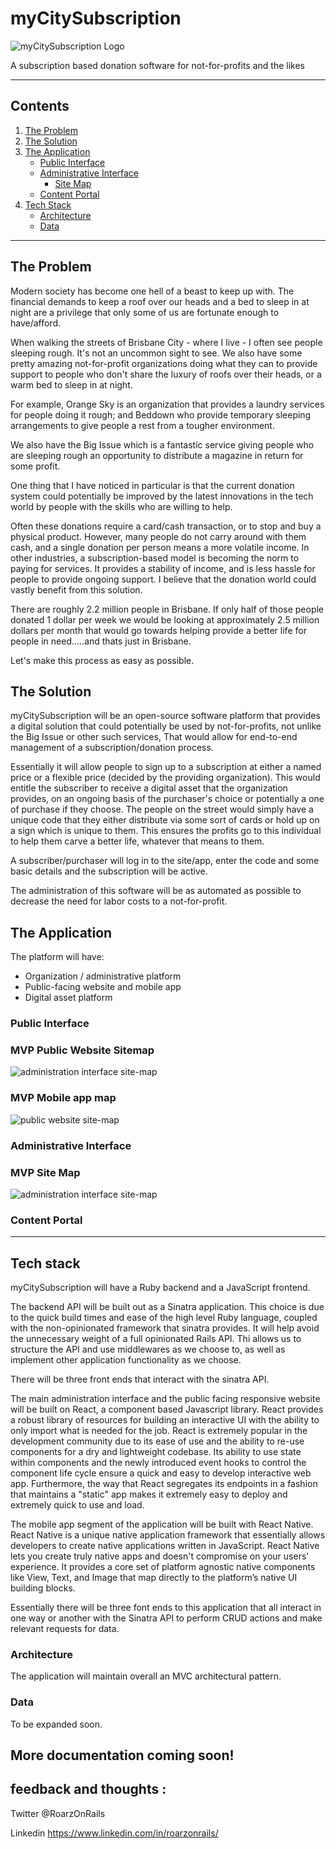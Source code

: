 # myCitySubscription

![myCitySubscription Logo](./assets/mycity.png)

A subscription based donation software for not-for-profits and the likes

---

## Contents
1. [The Problem](##The-Problem)
2. [The Solution](##The-Solution)
3. [The Application](##The-Application)
    * [Public Interface](###Public-Interface)
    * [Administrative Interface](###Administrative-Interface)
      - [Site Map](###Sitemap)
    * [Content Portal](###Content-Portal)
4. [Tech Stack](##Tech-Stack)
    - [Architecture](###Architecture)
    - [Data](###Data)

  ---

## The Problem

Modern society has become one hell of a beast to keep up with. The financial demands to keep a roof over our heads and a bed to sleep in at night are a privilege that only some of us are fortunate enough to have/afford.

When walking the streets of Brisbane City - where I live - I often see people sleeping rough. It's not an uncommon sight to see. We also have some pretty amazing not-for-profit  organizations doing what they can to provide support to people who don't share the luxury of roofs over their heads, or a warm bed to sleep in at night.

For example, Orange Sky is an organization that provides a laundry services for people doing it rough; and Beddown who provide temporary sleeping arrangements to give people a rest from a tougher environment.

We also have the Big Issue which is a fantastic service giving people who are sleeping rough an opportunity to distribute a magazine in return for some profit.

One thing that I have noticed in particular is that the current donation system could potentially be improved by the latest innovations in the tech world by people with the skills who are willing to help.

Often these donations require a card/cash transaction, or to stop and buy a physical product. However, many people do not carry around with them cash, and a single donation per person means a more volatile income. In other industries, a subscription-based model is becoming the norm to paying for services. It provides a stability of income, and is less hassle for people to provide ongoing support. I believe that the donation world could vastly benefit from this solution.

There are roughly 2.2 million people in Brisbane. If only half of those people donated 1 dollar per week we would be looking at approximately 2.5 million dollars per month that would go towards helping provide a better life for people in need.....and thats just in Brisbane.

Let's make this process as easy as possible.

## The Solution

myCitySubscription will be an open-source software platform that provides a digital solution that could potentially be used by not-for-profits, not unlike the Big Issue or other such services, That would allow for end-to-end management of a subscription/donation process.

Essentially it will allow people to sign up to a subscription at either a named price or a flexible price (decided by the providing organization). This would entitle the subscriber to receive a digital asset that the organization provides, on an ongoing basis of the purchaser's choice or potentially a one of purchase if they choose. The people on the street would simply have a unique code that they either distribute via some sort of cards or hold up on a sign which is unique to them. This ensures the profits go to this individual to help them carve a better life, whatever that means to them.

A subscriber/purchaser will log in to the site/app, enter the code and some basic details and the subscription will be active.

The administration of this software will be as automated as possible to decrease the need for labor costs to a not-for-profit.

## The Application

The platform will have:

- Organization / administrative platform
- Public-facing website and mobile app
- Digital asset platform


### Public Interface

### MVP Public Website Sitemap

![administration interface site-map](./assets/public-mvp-sitemap.png)


### MVP Mobile app map

![public website site-map](./assets/mobile-mvp-sitemap.png)

### Administrative Interface

### MVP Site Map

![administration interface site-map](./assets/admin-sitemap-mvp.png)

### Content Portal
---

## Tech stack

myCitySubscription will have a Ruby backend and a JavaScript frontend.

The backend API will be built out as a Sinatra application. This choice is due to the quick build times and ease of the high level Ruby language, coupled with the non-opinionated framework that sinatra provides. It will help avoid the unnecessary weight of a full opinionated Rails API. Thi allows us to structure the API and use middlewares as we choose to, as well as implement other application functionality as we choose.

There will be three front ends that interact with the sinatra API.

The main administration interface and the public facing responsive website will be built on React, a component based Javascript library. React provides a robust library of resources for building an interactive UI with the ability to only import what is needed for the job. React is extremely popular in the development community due to its ease of use and the ability to re-use components for a dry and lightweight codebase. Its ability to use state within components and the newly introduced event hooks to control the component life cycle ensure a quick and easy to develop interactive web app. Furthermore, the way that React segregates its endpoints in a fashion that maintains a "static" app makes it extremely easy to deploy and extremely quick to use and load.

The mobile app segment of the application will be built with React Native. React Native is a unique native application framework that essentially allows developers to create native applications written in JavaScript. React Native lets you create truly native apps and doesn't compromise on your users' experience. It provides a core set of platform agnostic native components like View, Text, and Image that map directly to the platform’s native UI building blocks.

Essentially there will be three font ends to this application that all interact in one way or another with the Sinatra API to perform CRUD actions and make relevant requests for data.

### Architecture

The application will maintain overall an MVC architectural pattern.

### Data

To be expanded soon.

## More documentation coming soon!


## feedback and thoughts :

Twitter @RoarzOnRails

Linkedin https://www.linkedin.com/in/roarzonrails/
